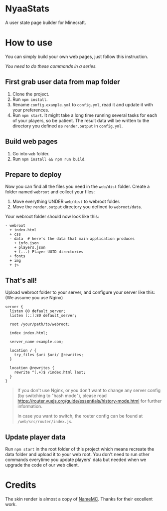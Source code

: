 # NyaaStats
A user state page builder for Minecraft.

# How to use
You can simply build your own web pages, just follow this instruction.

_You need to do these commands in a series._

## First grab user data from map folder
1. Clone the project.
2. Run `npm install`.
3. Rename `config.example.yml` to `config.yml`, read it and update it with your preferences.
4. Run `npm start`. It might take a long time running several tasks for each of your players, so be patient. The result data will be written to the directory you defined as `render.output` in `config.yml`.

## Build web pages
1. Go into `web` folder.
2. Run `npm install && npm run build`.

## Prepare to deploy
Now you can find all the files you need in the `web/dist` folder. Create a folder named `webroot` and collect your files:

1. Move everything UNDER `web/dist` to webroot folder.
2. Move the `render.output` directory you defined to `webroot/data`.

Your webroot folder should now look like this:

```
- webroot
  + index.html
  + css
  - data  # here's the data that main application produces
    + info.json
    + players.json
    + (...) Player UUID directories
  + fonts
  + img
  + js
```

## That's all!

Upload webroot folder to your server, and configure your server like this: (We assume you use Nginx)

```
server {
  listen 80 default_server;
  listen [::]:80 default_server;

  root /your/path/to/webroot;

  index index.html;

  server_name example.com;

  location / {
    try_files $uri $uri/ @rewrites;
  }

  location @rewrites {
    rewrite ^(.+)$ /index.html last;
  }
}
```

> If you don't use Nginx, or you don't want to change any server config (by switching to "hash mode"), please read https://router.vuejs.org/guide/essentials/history-mode.html for further information.
> 
> In case you want to switch, the router config can be found at `/web/src/router/index.js`.

## Update player data

Run `npm start` in the root folder of this project which means recreate the data folder and upload it to your web root. You don't need to run other commands everytime you update players' data but needed when we upgrade the code of our web client.

# Credits
The skin render is almost a copy of [NameMC](https://namemc.com). Thanks for their excellent work.
